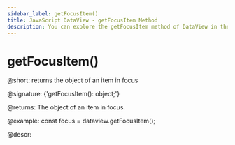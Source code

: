```yaml
---
sidebar_label: getFocusItem()
title: JavaScript DataView - getFocusItem Method 
description: You can explore the getFocusItem method of DataView in the documentation of the DHTMLX JavaScript UI library. Browse developer guides and API reference, try out code examples and live demos, and download a free 30-day evaluation version of DHTMLX Suite.
---
```


# getFocusItem()

@short: returns the object of an item in focus

@signature: {'getFocusItem(): object;'}

@returns:
The object of an item in focus.

@example:
const focus = dataview.getFocusItem();

@descr:
